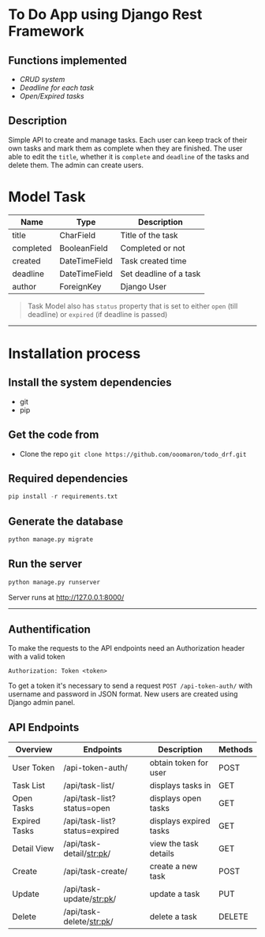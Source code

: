 # To Do App using Django Rest Framework

## Functions implemented

- *CRUD system*  
- *Deadline for each task*  
- *Open/Expired tasks*  
## Description

Simple API to create and manage tasks. Each user can keep track of their own tasks and mark them as complete when they are finished. The user able to edit the `title`, whether it is `complete` and `deadline` of the tasks and delete them. The admin can create users.

# Model Task
| Name      | Type          | Description            |
|-----------|---------------|------------------------|
| title     | CharField     | Title of the task      |  
| completed | BooleanField  | Completed or not       |          
| created   | DateTimeField | Task created time      |   
| deadline  | DateTimeField | Set deadline of a task |   
| author    | ForeignKey    | Django User            |  


> Task Model also has `status` property that is set to either `open` (till deadline) or `expired` (if deadline is passed) 

---
# Installation process
## Install the system dependencies
 * git
 * pip
  
## Get the code from
 - Clone the repo `git clone https://github.com/ooomaron/todo_drf.git`

## Required dependencies 
```python
pip install -r requirements.txt
```
## Generate the database

```python
python manage.py migrate 
```
## Run the server

```python
python manage.py runserver 
```
 Server runs at http://127.0.0.1:8000/

---

## Authentification 
To make the requests to the API endpoints need an Authorization header with a valid token 
```
Authorization: Token <token>
```
To get a token it's necessary to send a request `POST /api-token-auth/` with username and password in JSON format. New users are created using Django admin panel.
## API Endpoints

| Overview      | Endpoints                     | Description            | Methods |
|---------------|-------------------------------|------------------------|---------|
| User Token    | /api-token-auth/              | obtain token for user  | POST    |   
| Task List     | /api/task-list/               | displays tasks in      | GET     |  
| Open Tasks    | /api/task-list?status=open    | displays open tasks    | GET     |  
| Expired Tasks | /api/task-list?status=expired | displays expired tasks | GET     |  
| Detail View   | /api/task-detail/<str:pk>/    | view the task details  | GET     |          
| Create        | /api/task-create/             | create a new task      | POST    |   
| Update        | /api/task-update/<str:pk>/    | update a task          | PUT     |   
| Delete        | /api/task-delete/<str:pk>/    | delete a task          | DELETE  |   


